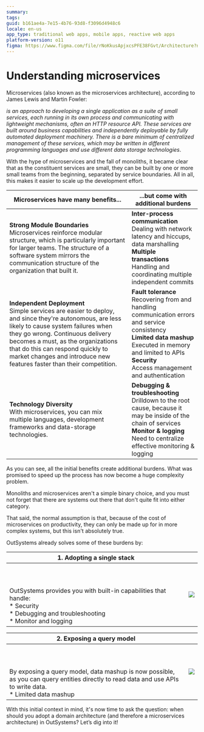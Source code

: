 ```yaml
---
summary:
tags:
guid: b161ae4a-7e15-4b76-93d8-f3096d4948c6
locale: en-us
app_type: traditional web apps, mobile apps, reactive web apps
platform-version: o11
figma: https://www.figma.com/file/rNoKkusApjxcsPFE38FGvt/Architecture?node-id=1344:718
---
```


# Understanding microservices

Microservices (also known as the microservices architecture), according to James Lewis and Martin Fowler:

*is an approach to developing a single application as a suite of small services, each running in its own process and communicating with lightweight mechanisms, often an HTTP resource API. These services are built around business capabilities and independently deployable by fully automated deployment machinery. There is a bare minimum of centralized management of these services, which may be written in different programming languages and use different data storage technologies*.

With the hype of microservices and the fall of monoliths, it became clear that as the constituent services are small, they can be built by one or more small teams from the beginning, separated by service boundaries. All in all, this makes it easier to scale up the development effort.

|Microservices have many benefits...|...but come with additional burdens|
|-----|-----|
| **Strong Module Boundaries**<br/>Microservices reinforce modular structure, which is particularly important for larger teams. The structure of a software system mirrors the communication structure of the organization that built it.| **Inter-process communication**<br/>Dealing with network latency and hiccups, data marshalling<br/>**Multiple transactions**<br/>Handling and coordinating multiple independent commits|
|**Independent Deployment**<br/>Simple services are easier to deploy, and since they're autonomous, are less likely to cause system failures when they go wrong. Continuous delivery becomes a must, as the organizations that do this can respond quickly to market changes and introduce new features faster than their competition.|**Fault tolerance**<br/>Recovering from and handling communication errors and service consistency<br/>**Limited data mashup**<br/>Executed in memory and limited to APIs<br/>**Security**<br/>Access management and authentication| 
|**Technology Diversity**<br/>With microservices, you can mix multiple languages, development frameworks and data-storage technologies.|**Debugging & troubleshooting**<br/>Drilldown to the root cause, because it may be inside of the chain of services<br/>**Monitor & logging**<br/>Need to centralize effective monitoring & logging|

As you can see, all the initial benefits create additional burdens. What was promised to speed up the process has now become a huge complexity problem.

Monoliths and microservices aren't a simple binary choice, and you must not forget that there are systems out there that don't quite fit into either category. 

That said, the normal assumption is that, because of the cost of microservices on productivity, they can only be made up for in more complex systems, but this isn't absolutely true.

OutSystems already solves some of these burdens by:

|1. Adopting a single stack||
|--|--|
|<br/><br/><br/>OutSystems provides you with built-in capabilities that handle:<br/>* Security<br/>* Debugging and troubleshooting<br/>* Monitor and logging|![](images/outsystems_domain_driven_architecture_6.png?width=250)|

|2. Exposing a query model||
|--|--|
|<br/><br/><br/>By exposing a query model, data mashup is now possible, as you can query entities directly to read data and use APIs to write data.<br/>* Limited data mashup|![](images/outsystems_domain_driven_architecture_7.png?width=250)|

With this initial context in mind, it's now time to ask the question: when should you adopt a domain architecture (and therefore a microservices architecture) in OutSystems? Let’s dig into it!
